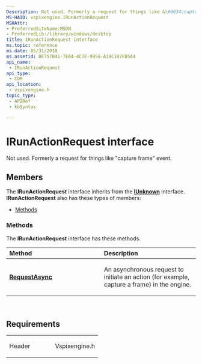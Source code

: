 ```yaml
---
Description: Not used. Formerly a request for things like &\#0034;capture frame&\#0034; event.
MS-HAID: vspixengine.IRunActionRequest
MSHAttr:
- PreferredSiteName:MSDN
- PreferredLib:/library/windows/desktop
title: IRunActionRequest interface
ms.topic: reference
ms.date: 05/31/2018
ms.assetid: DE757B41-7EB4-4C7E-9958-A38C1B7FD5A4
api_name: 
 - IRunActionRequest
api_type: 
 - COM
api_location: 
 - vspixengine.h
topic_type: 
 - APIRef
 - kbSyntax

---
```


# <span id="vspixengine.irunactionrequest"></span>IRunActionRequest interface

Not used. Formerly a request for things like "capture frame" event.

## Members

The **IRunActionRequest** interface inherits from the [**IUnknown**](/windows/desktop/api/unknwn/nn-unknwn-iunknown) interface. **IRunActionRequest** also has these types of members:

-   [Methods](#methods)

### <span id="methods"></span>Methods

The **IRunActionRequest** interface has these methods.

<table><colgroup><col style="width: 50%" /><col style="width: 50%" /></colgroup><thead><tr class="header"><th style="text-align: left;">Method</th><th style="text-align: left;">Description</th></tr></thead><tbody><tr class="odd"><td style="text-align: left;"><a href="https://docs.microsoft.com/windows/desktop/direct3dtools/irunactionrequest-requestasync-refguid-iunknown-ptr-irunactioncallback-ptr-dword-dword"><strong>RequestAsync</strong></a></td><td style="text-align: left;"><p>An asynchronous request to initiate an action (for example, capture a frame) in the engine.</p></td></tr></tbody></table>

 

## Requirements

<table><colgroup><col style="width: 50%" /><col style="width: 50%" /></colgroup><tbody><tr class="odd"><td><p>Header</p></td><td>Vspixengine.h</td></tr></tbody></table>

 

 